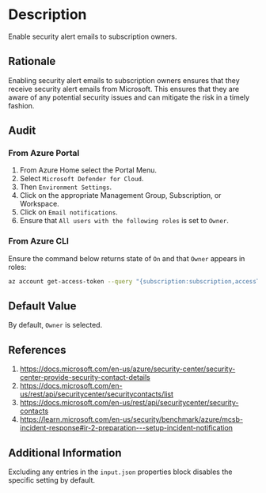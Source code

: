 # Description

Enable security alert emails to subscription owners.

## Rationale

Enabling security alert emails to subscription owners ensures that they receive security alert emails from Microsoft. This ensures that they are aware of any potential security issues and can mitigate the risk in a timely fashion.

## Audit

### From Azure Portal

1. From Azure Home select the Portal Menu.
2. Select `Microsoft Defender for Cloud`.
3. Then `Environment Settings`.
4. Click on the appropriate Management Group, Subscription, or Workspace.
5. Click on `Email notifications`.
6. Ensure that `All users with the following roles` is set to `Owner`.

### From Azure CLI

Ensure the command below returns state of `On` and that `Owner` appears in roles:

```sh
az account get-access-token --query "{subscription:subscription,accessToken:accessToken}" --out tsv | xargs -L1 bash -c 'curl -X GET -H "Authorization: Bearer $1" -H "Content-Type: application/json" https://management.azure.com/subscriptions/$0/providers/Microsoft.Security/securityContacts?api-version=2020-01-01-preview'| jq '.[] | select(.name=="default").properties.notificationsByRole'
```

## Default Value

By default, `Owner` is selected.

## References

1. <https://docs.microsoft.com/en-us/azure/security-center/security-center-provide-security-contact-details>
2. <https://docs.microsoft.com/en-us/rest/api/securitycenter/securitycontacts/list>
3. <https://docs.microsoft.com/en-us/rest/api/securitycenter/security-contacts>
4. <https://learn.microsoft.com/en-us/security/benchmark/azure/mcsb-incident-response#ir-2-preparation---setup-incident-notification>

## Additional Information

Excluding any entries in the `input.json` properties block disables the specific setting by default.
